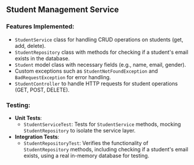 ## Student Management Service

### Features Implemented:
- `StudentService` class for handling CRUD operations on students (get, add, delete).
- `StudentRepository` class with methods for checking if a student's email exists in the database.
- `Student` model class with necessary fields (e.g., name, email, gender).
- Custom exceptions such as `StudentNotFoundException` and `BadRequestException` for error handling.
- `StudentController` to handle HTTP requests for student operations (GET, POST, DELETE).

### Testing:
- **Unit Tests**: 
  - `StudentServiceTest`: Tests for `StudentService` methods, mocking `StudentRepository` to isolate the service layer.
- **Integration Tests**: 
  - `StudentRepositoryTest`: Verifies the functionality of `StudentRepository` methods, including checking if a student's email exists, using a real in-memory database for testing.
